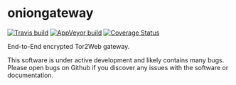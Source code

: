 oniongateway
============

[![Travis build][travis-badge]][travis-page]
[![AppVeyor build][appveyor-badge]][appveyor-page]
[![Coverage Status][coveralls-badge]][coveralls-page]

End-to-End encrypted Tor2Web gateway.

This software is under active development and likely contains many bugs.
Please open bugs on Github if you discover any issues with the software
or documentation.

[travis-page]: https://travis-ci.org/DonnchaC/oniongateway
[travis-badge]: https://travis-ci.org/DonnchaC/oniongateway.png
[appveyor-page]: https://ci.appveyor.com/project/DonnchaC/oniongateway
[appveyor-badge]: https://ci.appveyor.com/api/projects/status/i98wvpauvnrbvemw
[coveralls-page]: https://coveralls.io/github/DonnchaC/oniongateway
[coveralls-badge]: https://coveralls.io/repos/github/DonnchaC/oniongateway/badge.png
